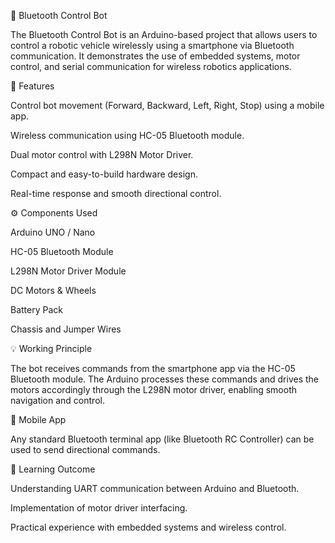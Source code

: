 🔹 Bluetooth Control Bot

The Bluetooth Control Bot is an Arduino-based project that allows users to control a robotic vehicle wirelessly using a smartphone via Bluetooth communication. It demonstrates the use of embedded systems, motor control, and serial communication for wireless robotics applications.

🚀 Features

Control bot movement (Forward, Backward, Left, Right, Stop) using a mobile app.

Wireless communication using HC-05 Bluetooth module.

Dual motor control with L298N Motor Driver.

Compact and easy-to-build hardware design.

Real-time response and smooth directional control.

⚙️ Components Used

Arduino UNO / Nano

HC-05 Bluetooth Module

L298N Motor Driver Module

DC Motors & Wheels

Battery Pack

Chassis and Jumper Wires

💡 Working Principle

The bot receives commands from the smartphone app via the HC-05 Bluetooth module. The Arduino processes these commands and drives the motors accordingly through the L298N motor driver, enabling smooth navigation and control.

📱 Mobile App

Any standard Bluetooth terminal app (like Bluetooth RC Controller) can be used to send directional commands.

🧠 Learning Outcome

Understanding UART communication between Arduino and Bluetooth.

Implementation of motor driver interfacing.

Practical experience with embedded systems and wireless control.

